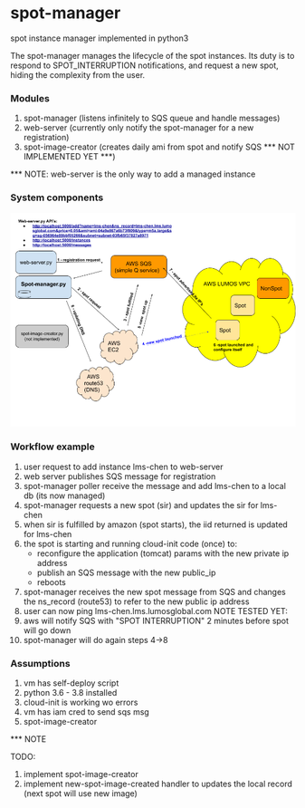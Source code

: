# spot-manager
spot instance manager implemented in python3


The spot-manager manages the lifecycle of the spot instances. 
Its duty is to respond to SPOT_INTERRUPTION notifications, and request a new spot, hiding the complexity from the user. 

### Modules
1. spot-manager (listens infinitely to SQS queue and handle messages)
2. web-server (currently only notify the spot-manager for a new registration)
3. spot-image-creator (creates daily ami from spot and notify SQS *** NOT IMPLEMENTED YET ***)

*** NOTE: web-server is the only way to add a managed instance

### System components
![](spot-manager.png)

### Workflow example
1. user request to add instance lms-chen to web-server
2. web server publishes SQS message for registration
3. spot-manager poller receive the message and add lms-chen to a local db (its now managed)
4. spot-manager requests a new spot (sir) and updates the sir for lms-chen
5. when sir is fulfilled by amazon (spot starts), the iid returned is updated for lms-chen
6. the spot is starting and running cloud-init code (once) to:
    - reconfigure the application (tomcat) params with the new private ip address
    - publish an SQS message with the new public_ip
    - reboots
7. spot-manager receives the new spot message from SQS and changes the ns_record (route53) to refer to the new public ip address
8. user can now ping lms-chen.lms.lumosglobal.com
NOTE TESTED YET:
9. aws will notify SQS with "SPOT INTERRUPTION" 2 minutes before spot will go down
10. spot-manager will do again steps 4->8


### Assumptions
1. vm has self-deploy script
2. python 3.6 - 3.8 installed
3. cloud-init is working wo errors
4. vm has iam cred to send sqs msg
5. spot-image-creator 

*** NOTE


TODO:
1. implement spot-image-creator
2. implement new-spot-image-created handler to updates the local record (next spot will use new image)


